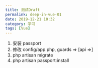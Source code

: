 ```yaml
---
title: 测试Draft
permalink: deep-in-vue-01
date: 2019-12-21 10:32
category: 学习
tags: [Vue]
---
```


1. 安装 passport
2. 修改 config/app.php, guards => [api =>]
3. php artisan migrate
4. php artisan passport:install